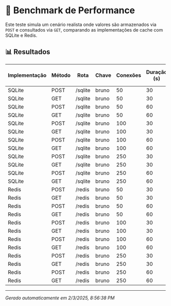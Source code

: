 # 🚀 Benchmark de Performance

Este teste simula um cenário realista onde valores são armazenados via `POST` e consultados via `GET`, comparando as implementações de cache com SQLite e Redis.

## 📊 Resultados

| Implementação | Método | Rota         | Chave | Conexões | Duração (s) | Req/s  | Latência Média (ms) | p99 (ms) | Erros | Timeouts |
|---------------|--------|--------------|-------|----------|-------------|--------|---------------------|----------|-------|----------|
| SQLite | POST | /sqlite | bruno | 50 | 30 | 4867.94 | 9.76 | 26.00 | 0 | 0 |
| SQLite | GET | /sqlite | bruno | 50 | 30 | 6214.27 | 7.55 | 20.00 | 0 | 0 |
| SQLite | POST | /sqlite | bruno | 50 | 60 | 4664.30 | 10.21 | 22.00 | 0 | 0 |
| SQLite | GET | /sqlite | bruno | 50 | 60 | 7069.40 | 6.58 | 14.00 | 0 | 0 |
| SQLite | POST | /sqlite | bruno | 100 | 30 | 4683.84 | 20.85 | 39.00 | 0 | 0 |
| SQLite | GET | /sqlite | bruno | 100 | 30 | 7099.74 | 13.60 | 21.00 | 0 | 0 |
| SQLite | POST | /sqlite | bruno | 100 | 60 | 4752.79 | 20.54 | 36.00 | 0 | 0 |
| SQLite | GET | /sqlite | bruno | 100 | 60 | 7046.60 | 13.70 | 21.00 | 0 | 0 |
| SQLite | POST | /sqlite | bruno | 250 | 30 | 4027.34 | 61.58 | 148.00 | 0 | 0 |
| SQLite | GET | /sqlite | bruno | 250 | 30 | 6454.00 | 38.26 | 75.00 | 0 | 0 |
| SQLite | POST | /sqlite | bruno | 250 | 60 | 3732.84 | 66.45 | 151.00 | 0 | 0 |
| SQLite | GET | /sqlite | bruno | 250 | 60 | 6376.07 | 38.72 | 73.00 | 0 | 0 |
| Redis | POST | /redis | bruno | 50 | 30 | 8044.67 | 5.71 | 14.00 | 0 | 0 |
| Redis | GET | /redis | bruno | 50 | 30 | 11692.80 | 3.78 | 8.00 | 0 | 0 |
| Redis | POST | /redis | bruno | 50 | 60 | 8290.71 | 5.52 | 12.00 | 0 | 0 |
| Redis | GET | /redis | bruno | 50 | 60 | 11928.94 | 3.70 | 7.00 | 0 | 0 |
| Redis | POST | /redis | bruno | 100 | 30 | 9328.54 | 10.22 | 16.00 | 0 | 0 |
| Redis | GET | /redis | bruno | 100 | 30 | 12098.87 | 7.76 | 17.00 | 0 | 0 |
| Redis | POST | /redis | bruno | 100 | 60 | 8309.07 | 11.54 | 22.00 | 0 | 0 |
| Redis | GET | /redis | bruno | 100 | 60 | 12280.77 | 7.64 | 13.00 | 0 | 0 |
| Redis | POST | /redis | bruno | 250 | 30 | 9192.14 | 26.72 | 52.00 | 0 | 0 |
| Redis | GET | /redis | bruno | 250 | 30 | 13275.20 | 18.35 | 25.00 | 0 | 0 |
| Redis | POST | /redis | bruno | 250 | 60 | 9673.30 | 25.36 | 36.00 | 0 | 0 |
| Redis | GET | /redis | bruno | 250 | 60 | 13488.54 | 18.05 | 28.00 | 0 | 0 |

---

_Gerado automaticamente em 2/3/2025, 8:56:38 PM_
